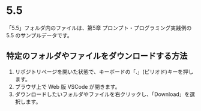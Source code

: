 # 5.5

「5.5」フォルダ内のファイルは、第5章 プロンプト・プログラミング実践例の 5.5 のサンプルデータです。

## 特定のフォルダやファイルをダウンロードする方法

1. リポジトリページを開いた状態で、キーボードの「.」(ピリオド)キーを押します。
1. ブラウザ上で Web 版 VSCode が開きます。
1. ダウンロードしたいフォルダやファイルを右クリックし、「Download」を選択します。
